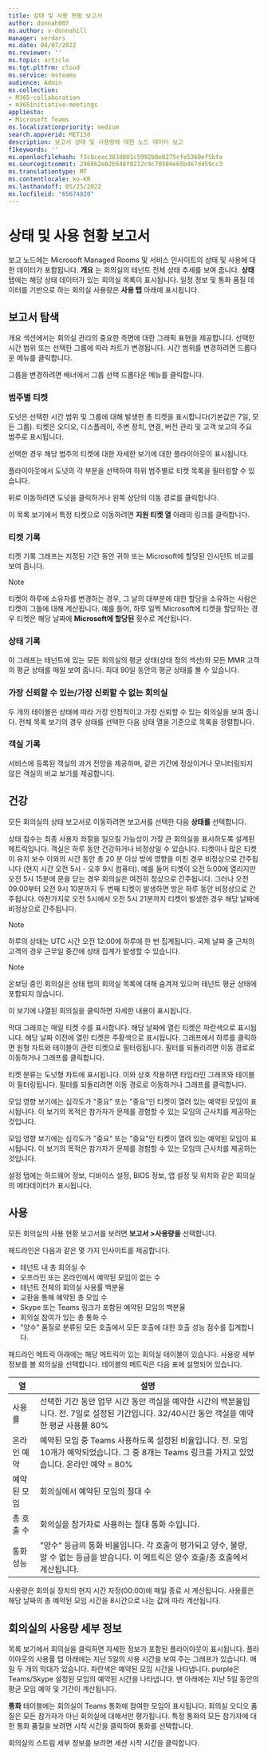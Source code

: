 ```yaml
---
title: 상태 및 사용 현황 보고서
author: donnah007
ms.author: v-donnahill
manager: serdars
ms.date: 04/07/2022
ms.reviewer: ''
ms.topic: article
ms.tgt.pltfrm: cloud
ms.service: msteams
audience: Admin
ms.collection:
- M365-collaboration
- m365initiative-meetings
appliesto:
- Microsoft Teams
ms.localizationpriority: medium
search.appverid: MET150
description: 보고서 상태 및 사용량에 대한 노드 데이터 보고
f1keywords: ''
ms.openlocfilehash: f3c8ceec383d801c5992b0e8275cfe5360ef5bfe
ms.sourcegitcommit: 296862e02b548f0212c9c70504e65b467d459cc3
ms.translationtype: MT
ms.contentlocale: ko-KR
ms.lasthandoff: 05/25/2022
ms.locfileid: "65674820"
---
```

# <a name="health-and-usage-reports"></a>상태 및 사용 현황 보고서

보고 노드에는 Microsoft Managed Rooms 및 서비스 인사이트의 상태 및 사용에 대한 데이터가 포함됩니다. **개요** 는 회의실의 테넌트 전체 상태 추세를 보여 줍니다. **상태** 탭에는 해당 상태 데이터가 있는 회의실 목록이 표시됩니다. 일정 정보 및 통화 품질 데이터를 기반으로 하는 회의실 사용량은 **사용 탭** 아래에 표시됩니다.

## <a name="navigating-reports"></a>보고서 탐색

<!--![A screenshot of active tickets bar graph](../media/health-and-usage-002new.png)-->

개요 섹션에서는 회의실 관리의 중요한 측면에 대한 그래픽 표현을 제공합니다. 선택한 시간 범위 또는 선택한 그룹에 따라 차트가 변경됩니다. 시간 범위를 변경하려면 드롭다운 메뉴를 클릭합니다.

<!--!![A screenshot of a menu to choose a day](../media/health-and-usage-004.png)-->

그룹을 변경하려면 배너에서 그룹 선택 드롭다운 메뉴를 클릭합니다.

<!--!![A screenshot of the banner menu auto-generated](../media/health-and-usage-005.png)-->
### <a name="tickets-by-category"></a>범주별 티켓

도넛은 선택한 시간 범위 및 그룹에 대해 발생한 총 티켓을 표시합니다(기본값은 7일, 모든 그룹). 티켓은 오디오, 디스플레이, 주변 장치, 연결, 버전 관리 및 고객 보고의 주요 범주로 표시됩니다.

<!--!![A screenshot of pie chart tickets by category](../media/health-and-usage-006.png)-->

선택한 경우 해당 범주의 티켓에 대한 자세한 보기에 대한 플라이아웃이 표시됩니다.

<!--!![A screenshot of tickets and versioning side by side](../media/health-and-usage-007.png)-->

플라이아웃에서 도넛의 각 부분을 선택하여 하위 범주별로 티켓 목록을 필터링할 수 있습니다. 

<!--!![A screenshot tickets by subcategory automatically generated](../media/health-and-usage-008.png)-->

뒤로 이동하려면 도넛을 클릭하거나 왼쪽 상단의 이동 경로를 클릭합니다.

이 목록 보기에서 특정 티켓으로 이동하려면 **지원 티켓 열** 아래의 링크를 클릭합니다.

### <a name="ticket-history"></a>티켓 기록

티켓 기록 그래프는 지정된 기간 동안 귀하 또는 Microsoft에 할당된 인시던트 비교를 보여 줍니다.

> [!NOTE]
> 티켓이 하루에 소유자를 변경하는 경우, 그 날의 대부분에 대한 할당을 소유하는 사람은 티켓이 그들에 대해 계산됩니다. 예를 들어, 하루 일찍 Microsoft에 티켓을 할당하는 경우 티켓은 해당 날짜에 **Microsoft에 할당된** 횟수로 계산됩니다.

<!--![A screen shot of Tickets history by different periods](../media/health-and-usage-009.png)-->

### <a name="health-history"></a>상태 기록

이 그래프는 테넌트에 있는 모든 회의실의 평균 상태(상태 정의 섹션)와 모든 MMR 고객의 평균 상태를 매일 보여 줍니다. 최대 90일 동안의 평균 상태를 볼 수 있습니다.

<!--!![A screenshot of rooms health and average health](../media/health-and-usage-010.png)-->

### <a name="most-reliableleast-reliable-rooms"></a>가장 신뢰할 수 있는/가장 신뢰할 수 없는 회의실

두 개의 테이블은 상태에 따라 가장 안정적이고 가장 신뢰할 수 있는 회의실을 보여 줍니다. 전체 목록 보기의 경우 상태를 선택한 다음 상태 열을 기준으로 목록을 정렬합니다.

### <a name="rooms-history"></a>객실 기록

서비스에 등록된 객실의 과거 전망을 제공하며, 같은 기간에 정상이거나 모니터링되지 않은 객실의 비교 보기를 제공합니다.

## <a name="health"></a>건강

모든 회의실의 상태 보고서로 이동하려면 보고서를 선택한 다음  **상태를** 선택합니다.

<!--!![A screenshot of a Reports health percentage](../media/health-and-usage-001.png)-->

상태 점수는 최종 사용자 좌절을 일으킬 가능성이 가장 큰 회의실을 표시하도록 설계된 메트릭입니다. 객실은 하루 동안 건강하거나 비정상일 수 있습니다. 티켓이나 많은 티켓이 유지 보수 이외의 시간 동안 총 20 분 이상 방에 영향을 미친 경우 비정상으로 간주됩니다 (현지 시간 오전 5시 - 오후 9시 컴퓨터). 예를 들어 티켓이 오전 5:00에 열리지만 오전 5시 15분에 문을 닫는 경우 회의실은 여전히 정상으로 간주됩니다. 그러나 오전 09:00부터 오전 9시 10분까지 두 번째 티켓이 발생하면 방은 하루 동안 비정상으로 간주됩니다. 마찬가지로 오전 5시에서 오전 5시 21분까지 티켓이 발생한 경우 해당 날짜에 비정상으로 간주됩니다.

> [!NOTE]
> 하루의 상태는 UTC 시간 오전 12:00에 하루에 한 번 집계됩니다. 국제 날짜 줄 근처의 고객의 경우 근무일 중간에 상태 집계가 발생할 수 있습니다.

> [!NOTE]
> 온보딩 중인 회의실은 상태 탭의 회의실 목록에 대해 숨겨져 있으며 테넌트 평균 상태에 포함되지 않습니다.

이 보기에 나열된 회의실을 클릭하면 자세한 내용이 표시됩니다.

막대 그래프는 매일 티켓 수를 표시합니다. 해당 날짜에 열린 티켓은 파란색으로 표시됩니다. 해당 날짜 이전에 열린 티켓은 주황색으로 표시됩니다. 그래프에서 하루를 클릭하면 원형 차트와 테이블이 관련 티켓으로 필터링됩니다. 필터를 되돌리려면 이동 경로로 이동하거나 그래프를 클릭합니다.

티켓 분류는 도넛형 차트에 표시됩니다. 이와 상호 작용하면 타임라인 그래프와 테이블이 필터링됩니다. 필터를 되돌리려면 이동 경로로 이동하거나 그래프를 클릭합니다.

<!--!![A screenshot of a Reports health bar graph](../media/health-and-usage-014.png)-->

모임 영향 보기에는 심각도가 "중요" 또는 "중요"인 티켓이 열려 있는 예약된 모임이 표시됩니다. 이 보기의 목적은 참가자가 문제를 경험할 수 있는 모임의 근사치를 제공하는 것입니다.

모임 영향 보기에는 심각도가 "중요" 또는 "중요"인 티켓이 열려 있는 예약된 모임이 표시됩니다. 이 보기의 목적은 참가자가 문제를 경험할 수 있는 모임의 근사치를 제공하는 것입니다.

<!--![A screenshot of a Reports meeting impact](../media/health-and-usage-015.png)-->

설정 탭에는 하드웨어 정보, 디바이스 설정, BIOS 정보, 앱 설정 및 위치와 같은 회의실의 메타데이터가 표시됩니다.

## <a name="usage"></a>사용

모든 회의실의 사용 현황 보고서를 보려면 **보고서 >사용량을** 선택합니다.

<!--!![A screenshot of all rooms' usage by health](../media/health-and-usage-011.png)-->

헤드라인은 다음과 같은 몇 가지 인사이트를 제공합니다.

- 테넌트 내 총 회의실 수
- 오프라인 또는 온라인에서 예약된 모임이 없는 수
- 테넌트 전체의 회의실 사용률 백분율
- 교환을 통해 예약된 총 모임 수
- Skype 또는 Teams 링크가 포함된 예약된 모임의 백분율
- 회의실 참여가 있는 총 통화 수
- "양수" 품질로 분류된 모든 호출에서 모든 호출에 대한 호출 성능 점수를 집계합니다. 

헤드라인 메트릭 아래에는 해당 메트릭이 있는 회의실 테이블이 있습니다. 사용량 세부 정보를 볼 회의실을 선택합니다. 테이블의 메트릭은 다음 표에 설명되어 있습니다.

|열|설명|
|---|---|
|사용률|선택한 기간 동안 업무 시간 동안 객실을 예약한 시간의 백분율입니다. 전. 7일로 설정된 기간입니다. 32/40시간 동안 객실을 예약한 평균 사용률 80%|
|온라인 예약|예약된 모임 중 Teams 사용하도록 설정된 비율입니다. 전. 모임 10개가 예약되었습니다. 그 중 8개는 Teams 링크를 가지고 있었습니다. 온라인 예약 = 80%|
|예약된 모임|회의실에서 예약된 모임의 절대 수|
|총 호출 수|회의실을 참가자로 사용하는 절대 통화 수입니다.|
통화 성능|"양수" 등급의 통화 비율입니다. 각 호출이 평가되고 양수, 불량, 알 수 없는 등급을 받습니다. 이 메트릭은 양수 호출/총 호출에서 계산됩니다.|

사용량은 회의실 장치의 현지 시간 자정(00:00)에 매일 종료 시 계산됩니다. 사용률은 해당 날짜의 총 예약된 모임 시간을 8시간으로 나눈 값에 따라 계산됩니다.

## <a name="usage-details-of-a-room"></a>회의실의 사용량 세부 정보

목록 보기에서 회의실을 클릭하면 자세한 정보가 포함된 플라이아웃이 표시됩니다. 플라이아웃의 사용률 탭 아래에는 지난 5일의 사용 시간을 보여 주는 그래프가 있습니다. 매일 두 개의 막대가 있습니다. 파란색은 예약된 모임 시간을 나타냅니다. purple은 Teams/Skype 설정된 모임의 예약된 시간을 나타냅니다. 맨 아래에는 지난 5일 동안의 평균 모임 예약 및 기간이 계산됩니다.

<!--![A screenshot of utilization by hours per day](../media/health-and-usage-012.png)-->

**통화** 테이블에는 회의실이 Teams 통화에 참여한 모임이 표시됩니다. 회의실 오디오 품질은 모든 참가자가 아닌 회의실에 대해서만 평가됩니다. 특정 통화의 모든 참가자에 대한 통화 품질을 보려면 시작 시간을 클릭하여 통화를 선택합니다.

<!--!![A screenshot of room audio quality](../media/health-and-usage-016.png)-->

회의실의 스트림 세부 정보를 보려면 세션 시작 시간을 클릭합니다.
